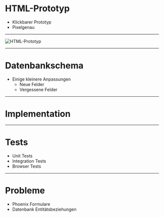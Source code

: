 # HTML-Prototyp

- Klickbarer Prototyp
- Pixelgenau

---

<!-- .slide: class="no-img-border htmlprototype" -->

![HTML-Prototyp](pictures/html-prototype.png)

---

# Datenbankschema

- Einige kleinere Anpassungen
  - Neue Felder
  - Vergessene Felder

---

# Implementation


---

# Tests

- Unit Tests
- Integration Tests
- Browser Tests

---

# Probleme

- Phoenix Formulare
- Datenbank Entitätsbeziehungen
